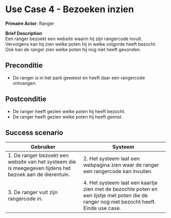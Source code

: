 # Use Case 4 - Bezoeken inzien

**Primaire Actor**: Ranger

**Brief Description**  
Een ranger bezoekt een website waarin hij zijn rangercode invult. Vervolgens kan hij zien welke poten hij in welke volgorde heeft bezocht. Ook kan de ranger zien welke poten hij nog niet heeft gevonden.

## Preconditie
* De ranger is in het park geweest en heeft daar een rangercode ontvangen.

## Postconditie
* De ranger heeft gezien welke poten hij heeft bezocht.
* De ranger heeft gezien welke poten hij heeft gemist.

## Success scenario

|Gebruiker|Systeem|
|---|---|
| 1. De ranger bezoekt een website van het systeem die is meegegeven tijdens het bezoek aan de dierentuin. | 2. Het systeem laat een webpagina zien waar de ranger een rangercode kan invullen |
| 3. De ranger vult zijn rangercode in. | 4. Het systeem laat een kaartje zien met de bezochte poten en een lijstje met poten die de ranger nog niet bezocht heeft. Einde use case. |